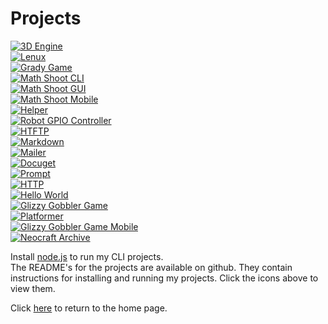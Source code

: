 # Projects
[![3D Engine](https://img.shields.io/badge/GUI-3d--engine-green)](https://github.com/thecoder08/3d-engine)  
[![Lenux](https://img.shields.io/badge/CLI-lenux-blue)](https://github.com/thecoder08/lenux)  
[![Grady Game](https://img.shields.io/badge/CLI-grady--game-blue)](https://github.com/thecoder08/grady-game)  
[![Math Shoot CLI](https://img.shields.io/badge/CLI-math--shoot--cli-blue)](https://github.com/thecoder08/math-shoot-cli)  
[![Math Shoot GUI](https://img.shields.io/badge/GUI-math--shoot--gui-green)](https://github.com/thecoder08/math-shoot-gui)  
[![Math Shoot Mobile](https://img.shields.io/badge/Mobile-math--shoot--mobile-purple)](https://github.com/thecoder08/math-shoot-mobile)  
[![Helper](https://img.shields.io/badge/GUI-helper-green)](https://github.com/thecoder08/helper)  
[![Robot GPIO Controller](https://img.shields.io/badge/Framework-robot--gpio--controller-red)](https://github.com/thecoder08/robot-gpio-controller)  
[![HTFTP](https://img.shields.io/badge/CLI-htftp-blue)](https://github.com/thecoder08/htftp)  
[![Markdown](https://img.shields.io/badge/Framework-markdown-red)](https://github.com/thecoder08/markdown)  
[![Mailer](https://img.shields.io/badge/Framework-mailer-red)](https://github.com/thecoder08/mailer)  
[![Docuget](https://img.shields.io/badge/Framework-docuget-red)](https://github.com/thecoder08/docuget)  
[![Prompt](https://img.shields.io/badge/Framework-prompt-red)](https://github.com/thecoder08/prompt)  
[![HTTP](https://img.shields.io/badge/Framework-http-red)](https://github.com/thecoder08/http)  
[![Hello World](https://img.shields.io/badge/CLI-helloworld-blue)](https://github.com/thecoder08/helloworld)  
[![Glizzy Gobbler Game](https://img.shields.io/badge/GUI-glizzy--gobbler--game-green)](https://github.com/thecoder08/glizzy-gobbler-game)  
[![Platformer](https://img.shields.io/badge/GUI-platformer-green)](https://github.com/thecoder08/platformer)  
[![Glizzy Gobbler Game Mobile](https://img.shields.io/badge/Mobile-glizzy--gobbler--game--mobile-purple)](https://github.com/thecoder08/glizzy-gobbler-game-mobile)  
[![Neocraft Archive](https://img.shields.io/badge/GUI-neocraft--archive-green)](https://github.com/thecoder08/neocraft-archive)

Install [node.js](https://nodejs.org) to run my CLI projects.  
The README's for the projects are available on github. They contain instructions for installing and running my projects. Click the icons above to view them.

Click [here](/) to return to the home page.
<title>Projects</title>
